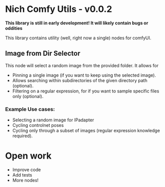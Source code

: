 # Nich Comfy Utils - v0.0.2

**This library is still in early development! It will likely contain bugs or oddities**

This library contains utility (well, right now a single) nodes for comfyUI.

## Image from Dir Selector

This node will select a random image from the provided  folder. It allows for
- Pinning a single image (if you want to keep using the selected image).
- Allows searching within subdirectories of the given directory path (optional).
- Filtering on a regular expression, for if you want to sample specific files only (optional).

### Example Use cases:
- Selecting a random image for IPadapter
- Cycling controlnet poses
- Cycling only through a subset of images (regular expression knowledge required).

# Open work
- Improve code
- Add tests
- More nodes!
